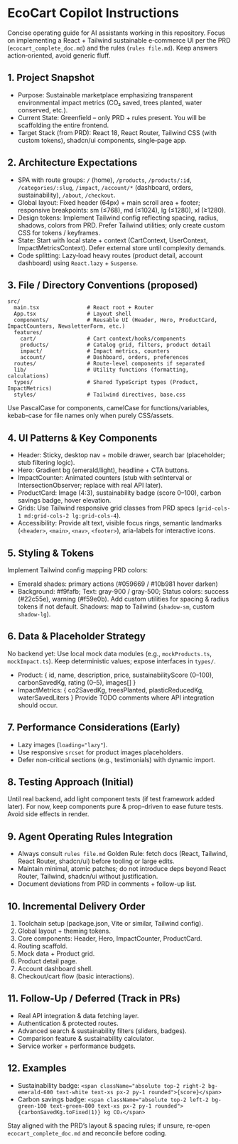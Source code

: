 # EcoCart Copilot Instructions

Concise operating guide for AI assistants working in this repository. Focus on implementing a React + Tailwind sustainable e‑commerce UI per the PRD (`ecocart_complete_doc.md`) and the rules (`rules file.md`). Keep answers action‑oriented, avoid generic fluff.

## 1. Project Snapshot
- Purpose: Sustainable marketplace emphasizing transparent environmental impact metrics (CO₂ saved, trees planted, water conserved, etc.).
- Current State: Greenfield – only PRD + rules present. You will be scaffolding the entire frontend.
- Target Stack (from PRD): React 18, React Router, Tailwind CSS (with custom tokens), shadcn/ui components, single‑page app.

## 2. Architecture Expectations
- SPA with route groups: `/` (home), `/products`, `/products/:id`, `/categories/:slug`, `/impact`, `/account/*` (dashboard, orders, sustainability), `/about`, `/checkout`.
- Global layout: Fixed header (64px) + main scroll area + footer; responsive breakpoints: sm (≤768), md (≤1024), lg (≤1280), xl (≥1280).
- Design tokens: Implement Tailwind config reflecting spacing, radius, shadows, colors from PRD. Prefer Tailwind utilities; only create custom CSS for tokens / keyframes.
- State: Start with local state + context (CartContext, UserContext, ImpactMetricsContext). Defer external store until complexity demands.
- Code splitting: Lazy‑load heavy routes (product detail, account dashboard) using `React.lazy` + `Suspense`.

## 3. File / Directory Conventions (proposed)
```
src/
  main.tsx               # React root + Router
  App.tsx                # Layout shell
  components/            # Reusable UI (Header, Hero, ProductCard, ImpactCounters, NewsletterForm, etc.)
  features/
    cart/                # Cart context/hooks/components
    products/            # Catalog grid, filters, product detail
    impact/              # Impact metrics, counters
    account/             # Dashboard, orders, preferences
  routes/                # Route-level components if separated
  lib/                   # Utility functions (formatting, calculations)
  types/                 # Shared TypeScript types (Product, ImpactMetrics)
  styles/                # Tailwind directives, base.css
```
Use PascalCase for components, camelCase for functions/variables, kebab-case for file names only when purely CSS/assets.

## 4. UI Patterns & Key Components
- Header: Sticky, desktop nav + mobile drawer, search bar (placeholder; stub filtering logic).
- Hero: Gradient bg (emerald/light), headline + CTA buttons.
- ImpactCounter: Animated counters (stub with setInterval or IntersectionObserver; replace with real API later).
- ProductCard: Image (4:3), sustainability badge (score 0–100), carbon savings badge, hover elevation.
- Grids: Use Tailwind responsive grid classes from PRD specs (`grid-cols-1 md:grid-cols-2 lg:grid-cols-4`).
- Accessibility: Provide alt text, visible focus rings, semantic landmarks (`<header>`, `<main>`, `<nav>`, `<footer>`), aria-labels for interactive icons.

## 5. Styling & Tokens
Implement Tailwind config mapping PRD colors:
- Emerald shades: primary actions (#059669 / #10b981 hover darken)
- Background: #f9fafb; Text: gray-900 / gray-500; Status colors: success (#22c55e), warning (#f59e0b).
Add custom utilities for spacing & radius tokens if not default. Shadows: map to Tailwind (`shadow-sm`, custom `shadow-lg`).

## 6. Data & Placeholder Strategy
No backend yet: Use local mock data modules (e.g., `mockProducts.ts`, `mockImpact.ts`). Keep deterministic values; expose interfaces in `types/`.
- Product: { id, name, description, price, sustainabilityScore (0–100), carbonSavedKg, rating (0–5), images[] }
- ImpactMetrics: { co2SavedKg, treesPlanted, plasticReducedKg, waterSavedLiters }
Provide TODO comments where API integration should occur.

## 7. Performance Considerations (Early)
- Lazy images (`loading="lazy"`).
- Use responsive `srcset` for product images placeholders.
- Defer non-critical sections (e.g., testimonials) with dynamic import.

## 8. Testing Approach (Initial)
Until real backend, add light component tests (if test framework added later). For now, keep components pure & prop-driven to ease future tests. Avoid side effects in render.

## 9. Agent Operating Rules Integration
- Always consult `rules file.md` Golden Rule: fetch docs (React, Tailwind, React Router, shadcn/ui) before tooling or large edits.
- Maintain minimal, atomic patches; do not introduce deps beyond React Router, Tailwind, shadcn/ui without justification.
- Document deviations from PRD in comments + follow-up list.

## 10. Incremental Delivery Order
1. Toolchain setup (package.json, Vite or similar, Tailwind config).
2. Global layout + theming tokens.
3. Core components: Header, Hero, ImpactCounter, ProductCard.
4. Routing scaffold.
5. Mock data + Product grid.
6. Product detail page.
7. Account dashboard shell.
8. Checkout/cart flow (basic interactions).

## 11. Follow-Up / Deferred (Track in PRs)
- Real API integration & data fetching layer.
- Authentication & protected routes.
- Advanced search & sustainability filters (sliders, badges).
- Comparison feature & sustainability calculator.
- Service worker + performance budgets.

## 12. Examples
- Sustainability badge: `<span className="absolute top-2 right-2 bg-emerald-600 text-white text-xs px-2 py-1 rounded">{score}</span>`
- Carbon savings badge: `<span className="absolute top-2 left-2 bg-green-100 text-green-800 text-xs px-2 py-1 rounded">{carbonSavedKg.toFixed(1)} kg CO₂</span>`

Stay aligned with the PRD’s layout & spacing rules; if unsure, re-open `ecocart_complete_doc.md` and reconcile before coding.
